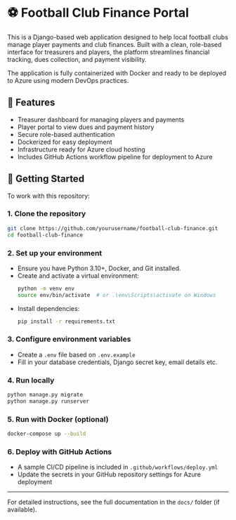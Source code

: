 # ⚽ Football Club Finance Portal

This is a Django-based web application designed to help local football clubs manage player payments and club finances. Built with a clean, role-based interface for treasurers and players, the platform streamlines financial tracking, dues collection, and payment visibility.

The application is fully containerized with Docker and ready to be deployed to Azure using modern DevOps practices.

## 🔧 Features
- Treasurer dashboard for managing players and payments
- Player portal to view dues and payment history
- Secure role-based authentication
- Dockerized for easy deployment
- Infrastructure ready for Azure cloud hosting
- Includes GitHub Actions workflow pipeline for deployment to Azure

## 🚀 Getting Started

To work with this repository:

### 1. Clone the repository
```bash
git clone https://github.com/yourusername/football-club-finance.git
cd football-club-finance
```

### 2. Set up your environment
- Ensure you have Python 3.10+, Docker, and Git installed.
- Create and activate a virtual environment:
  ```bash
  python -m venv env
  source env/bin/activate  # or .\env\Scripts\activate on Windows
  ```
- Install dependencies:
  ```bash
  pip install -r requirements.txt
  ```

### 3. Configure environment variables
- Create a `.env` file based on `.env.example`
- Fill in your database credentials, Django secret key, email details etc.

### 4. Run locally
```bash
python manage.py migrate
python manage.py runserver
```

### 5. Run with Docker (optional)
```bash
docker-compose up --build
```

### 6. Deploy with GitHub Actions
- A sample CI/CD pipeline is included in `.github/workflows/deploy.yml`
- Update the secrets in your GitHub repository settings for Azure deployment

---

For detailed instructions, see the full documentation in the `docs/` folder (if available).
